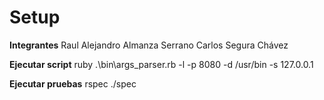 # Setup

**Integrantes**
Raul Alejandro Almanza Serrano
Carlos Segura Chávez

**Ejecutar script**
ruby .\bin\args_parser.rb -l -p 8080 -d /usr/bin -s 127.0.0.1

**Ejecutar pruebas**
rspec ./spec

